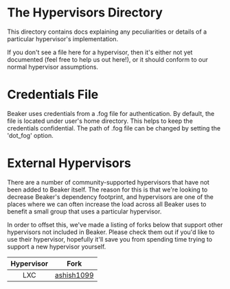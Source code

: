 # The Hypervisors Directory

This directory contains docs explaining any peculiarities or details of a particular
hypervisor's implementation.

If you don't see a file here for a hypervisor, then it's either not yet documented
(feel free to help us out here!), or it should conform to our normal hypervisor
assumptions.

# Credentials File

Beaker uses credentials from a .fog file for authentication. 
By default, the file is located under user's home directory. This helps to keep the credentials confidential. 
The path of .fog file can be changed by setting the 'dot_fog' option.

# External Hypervisors

There are a number of community-supported hypervisors that have not been added to
Beaker itself. The reason for this is that we're looking to decrease Beaker's
dependency footprint, and hypervisors are one of the places where we can often
increase the load across all Beaker uses to benefit a small group that uses a
particular hypervisor.

In order to offset this, we've made a listing of forks below that support other
hypervisors not included in Beaker. Please check them out if you'd
like to use their hypervisor, hopefully it'll save you from spending time
trying to support a new hypervisor yourself.

| Hypervisor | Fork                                               |
|:----------:|:--------------------------------------------------:|
| LXC        | [ashish1099](https://github.com/ashish1099/beaker) |
